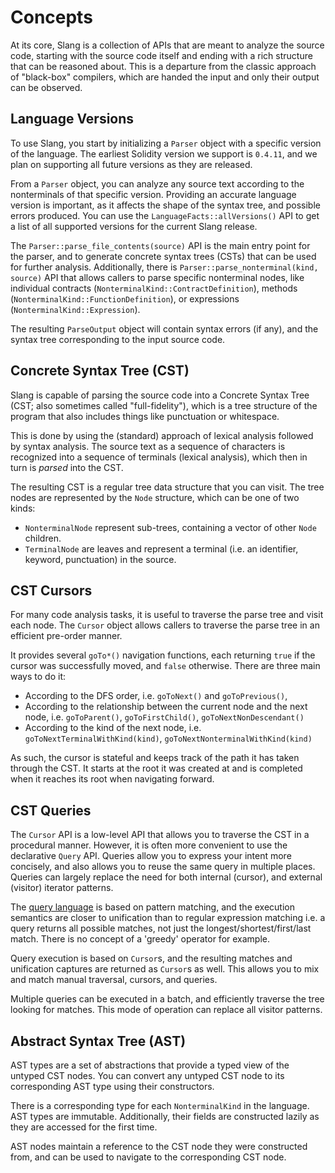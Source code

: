 # Concepts

At its core, Slang is a collection of APIs that are meant to analyze the source code, starting with the source code itself and ending with a rich structure that can be reasoned about.
This is a departure from the classic approach of "black-box" compilers, which are handed the input and only their output can be observed.

## Language Versions

To use Slang, you start by initializing a `Parser` object with a specific version of the language.
The earliest Solidity version we support is `0.4.11`, and we plan on supporting all future versions as they are released.

From a `Parser` object, you can analyze any source text according to the nonterminals of that specific version.
Providing an accurate language version is important, as it affects the shape of the syntax tree, and possible errors produced.
You can use the `LanguageFacts::allVersions()` API to get a list of all supported versions for the current Slang release.

The `Parser::parse_file_contents(source)` API is the main entry point for the parser, and to generate concrete syntax trees (CSTs) that can be used for further analysis.
Additionally, there is `Parser::parse_nonterminal(kind, source)` API that allows callers to parse specific nonterminal nodes, like individual contracts (`NonterminalKind::ContractDefinition`),
methods (`NonterminalKind::FunctionDefinition`), or expressions (`NonterminalKind::Expression`).

The resulting `ParseOutput` object will contain syntax errors (if any), and the syntax tree corresponding to the input source code.

## Concrete Syntax Tree (CST)

Slang is capable of parsing the source code into a Concrete Syntax Tree (CST; also sometimes called "full-fidelity"),
which is a tree structure of the program that also includes things like punctuation or whitespace.

This is done by using the (standard) approach of lexical analysis followed by syntax analysis.
The source text as a sequence of characters is recognized into a sequence of
terminals (lexical analysis), which then in turn is _parsed_ into the CST.

The resulting CST is a regular tree data structure that you can visit.
The tree nodes are represented by the `Node` structure, which can be one of two kinds:

- `NonterminalNode` represent sub-trees, containing a vector of other `Node` children.
- `TerminalNode` are leaves and represent a terminal (i.e. an identifier, keyword, punctuation) in the source.

## CST Cursors

For many code analysis tasks, it is useful to traverse the parse tree and visit each node.
The `Cursor` object allows callers to traverse the parse tree in an efficient pre-order manner.

It provides several `goTo*()` navigation functions, each returning `true` if the
cursor was successfully moved, and `false` otherwise. There are three main ways
to do it:

- According to the DFS order, i.e. `goToNext()` and `goToPrevious()`,
- According to the relationship between the current node and the next node, i.e. `goToParent()`, `goToFirstChild()`, `goToNextNonDescendant()`
- According to the kind of the next node, i.e. `goToNextTerminalWithKind(kind)`, `goToNextNonterminalWithKind(kind)`

As such, the cursor is stateful and keeps track of the path it has taken through the CST.
It starts at the root it was created at and is completed when it reaches its root when navigating forward.

## CST Queries

The `Cursor` API is a low-level API that allows you to traverse the CST in a
procedural manner. However, it is often more convenient to use the declarative
`Query` API. Queries allow you to express your intent more concisely, and also
allows you to reuse the same query in multiple places. Queries can largely
replace the need for both internal (cursor), and external (visitor) iterator
patterns.

The [query language](./tree-query-language.md) is based on pattern matching, and the
execution semantics are closer to unification than to regular expression
matching i.e. a query returns all possible matches, not just the
longest/shortest/first/last match. There is no concept of a 'greedy' operator
for example.

Query execution is based on `Cursor`s, and the resulting matches and unification
captures are returned as `Cursor`s as well. This allows you to mix and match
manual traversal, cursors, and queries.

Multiple queries can be executed in a batch, and efficiently traverse the tree
looking for matches. This mode of operation can replace all visitor patterns.

## Abstract Syntax Tree (AST)

AST types are a set of abstractions that provide a typed view of the untyped CST nodes.
You can convert any untyped CST node to its corresponding AST type using their constructors.

There is a corresponding type for each `NonterminalKind` in the language. AST types are immutable.
Additionally, their fields are constructed lazily as they are accessed for the first time.

AST nodes maintain a reference to the CST node they were constructed from,
and can be used to navigate to the corresponding CST node.
